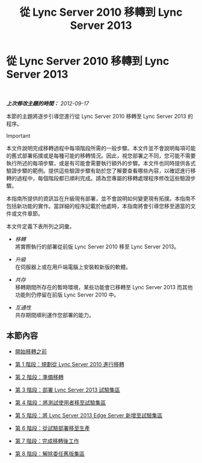 ﻿---
title: 從 Lync Server 2010 移轉到 Lync Server 2013
TOCTitle: 從 Lync Server 2010 移轉到 Lync Server 2013
ms:assetid: ef99d4a9-a666-4a92-9994-4d7930f70d55
ms:mtpsurl: https://technet.microsoft.com/zh-tw/library/JJ205369(v=OCS.15)
ms:contentKeyID: 49292754
ms.date: 08/24/2015
mtps_version: v=OCS.15
ms.translationtype: HT
---

# 從 Lync Server 2010 移轉到 Lync Server 2013

 

_**上次修改主題的時間：** 2012-09-17_

本節的主題將逐步引導您進行從 Lync Server 2010 移轉至 Lync Server 2013 的程序。

> [!IMPORTANT]  
> 本文件說明完成移轉過程中每項階段所需的一般步驟。本文件並不會說明每項可能的舊式部署拓撲或是每種可能的移轉情況。因此，視您部署之不同，您可能不需要執行所述的每項步驟，或是有可能會需要執行額外的步驟。本文件也同時提供各式驗證步驟的範例。提供這些驗證步驟有助於您了解要查看哪些內容，以確認進行移轉的過程中，每個階段都已順利完成。請為您專屬的移轉處理程序修改這些驗證步驟。



本指南所提供的資訊旨在升級現有部署，並不會說明如何變更現有拓撲。本指南不包括新功能的實作。當詳細的程序記載於他處時，本指南將會引導您移至適當的文件或文件章節。

本文件定義下表所列之詞彙。

  - *移轉*   
    將實際執行的部署從前版 Lync Server 2010 移至 Lync Server 2013。

<!-- end list -->

  - *升級*   
    在伺服器上或在用戶端電腦上安裝較新版的軟體。

<!-- end list -->

  - *共存*   
    移轉期間所存在的暫時環境，某些功能會已移轉至 Lync Server 2013 而其他功能則仍停留在前版 Lync Server 2010 中。

<!-- end list -->

  - *互通性*   
    共存期間順利運作您部署的能力。

## 本節內容

  - [開始移轉之前](before-you-begin-the-migration.md)

  - [第 1 階段：規劃從 Lync Server 2010 進行移轉](phase-1-plan-your-migration-from-lync-server-2010.md)

  - [第 2 階段：準備移轉](phase-2-prepare-for-migration.md)

  - [第 3 階段：部署 Lync Server 2013 試驗集區](phase-3-deploy-lync-server-2013-pilot-pool.md)

  - [第 4 階段：將測試使用者移至試驗集區](phase-4-move-test-users-to-the-pilot-pool.md)

  - [第 5 階段：將 Lync Server 2013 Edge Server 新增至試驗集區](phase-5-add-lync-server-2013-edge-server-to-pilot-pool.md)

  - [第 6 階段：從試驗部署移至生產](phase-6-move-from-pilot-deployment-into-production.md)

  - [第 7 階段：完成移轉後工作](phase-7-complete-post-migration-tasks.md)

  - [第 8 階段：解除委任舊版集區](phase-8-decommission-legacy-pools.md)

